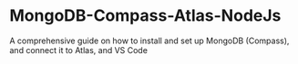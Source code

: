 # MongoDB-Compass-Atlas-NodeJs
A comprehensive guide on how to install and set up MongoDB (Compass), and connect it to Atlas, and VS Code
